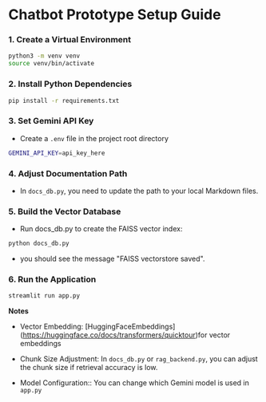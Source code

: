 # Chatbot Prototype Setup Guide


### 1. Create a Virtual Environment
```bash
python3 -m venv venv
source venv/bin/activate
```

### 2. Install Python Dependencies
```bash
pip install -r requirements.txt 
```

### 3. Set Gemini API Key
- Create a ```.env``` file in the project root directory

```bash
GEMINI_API_KEY=api_key_here
```

### 4. Adjust Documentation Path
- In ```docs_db.py```, you need to update the path to your local Markdown files.


### 5. Build the Vector Database
- Run docs_db.py to create the FAISS vector index:
```bash 
python docs_db.py 
```
- you should see the message "FAISS vectorstore saved".


### 6. Run the Application  
```bash 
streamlit run app.py 
```



**Notes**

- Vector Embedding: [HuggingFaceEmbeddings] (https://huggingface.co/docs/transformers/quicktour)for vector embeddings

- Chunk Size Adjustment: In ```docs_db.py``` or ```rag_backend.py```, you can adjust the chunk size if retrieval accuracy is low.

- Model Configuration:: You can change which Gemini model is used in ```app.py```
